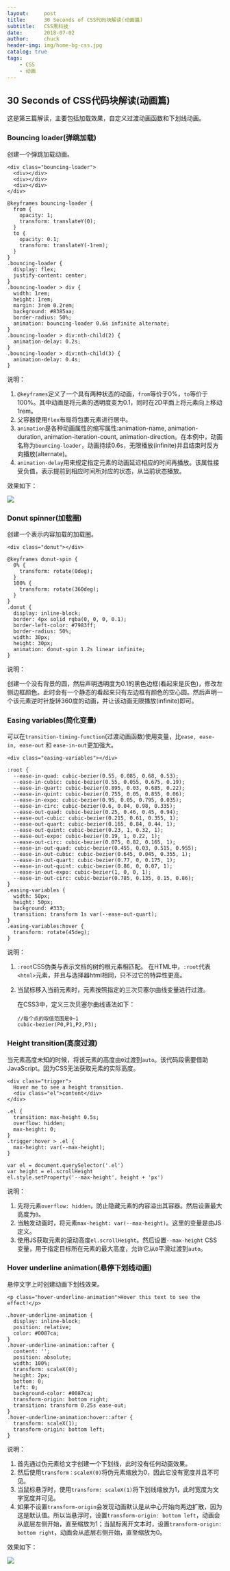 ```yaml
---
layout:     post                   
title:      30 Seconds of CSS代码块解读(动画篇)            
subtitle:   CSS黑科技
date:       2018-07-02
author:     chuck
header-img: img/home-bg-css.jpg
catalog: true                      
tags:                               
    - CSS
    - 动画
---
```


## 30 Seconds of CSS代码块解读(动画篇)

这是第三篇解读，主要包括加载效果，自定义过渡动画函数和下划线动画。

### Bouncing loader(弹跳加载)

创建一个弹跳加载动画。

```
<div class="bouncing-loader">
  <div></div>
  <div></div>
  <div></div>
</div>
```

```
@keyframes bouncing-loader {
  from {
    opacity: 1;
    transform: translateY(0);
  }
  to {
    opacity: 0.1;
    transform: translateY(-1rem);
  }
}
.bouncing-loader {
  display: flex;
  justify-content: center;
}
.bouncing-loader > div {
  width: 1rem;
  height: 1rem;
  margin: 3rem 0.2rem;
  background: #8385aa;
  border-radius: 50%;
  animation: bouncing-loader 0.6s infinite alternate;
}
.bouncing-loader > div:nth-child(2) {
  animation-delay: 0.2s;
}
.bouncing-loader > div:nth-child(3) {
  animation-delay: 0.4s;
}
```

说明：

1. `@keyframes`定义了一个具有两种状态的动画，`from`等价于0%，`to`等价于100%。其中动画是将元素的透明度变为0.1，同时在2D平面上将元素向上移动1rem。
2. 父容器使用`flex`布局将包裹元素进行居中。
3. `animation`是各种动画属性的缩写属性:animation-name, animation-duration, animation-iteration-count, animation-direction。在本例中，动画名称为`bouncing-loader`，动画持续0.6s，无限播放(infinite)并且结束时反方向播放(alternate)。
4. `animation-delay`用来规定指定元素的动画延迟相应的时间再播放。该属性接受负值，表示提前到相应时间所对应的状态，从当前状态播放。

效果如下：

![](https://ws3.sinaimg.cn/large/006tKfTcly1fsrwoccakpg309q02saac.gif)

### Donut spinner(加载圈)

创建一个表示内容加载的加载圈。


```
<div class="donut"></div>
```

```
@keyframes donut-spin {
  0% {
    transform: rotate(0deg);
  }
  100% {
    transform: rotate(360deg);
  }
}
.donut {
  display: inline-block;
  border: 4px solid rgba(0, 0, 0, 0.1);
  border-left-color: #7983ff;
  border-radius: 50%;
  width: 30px;
  height: 30px;
  animation: donut-spin 1.2s linear infinite;
}
```
说明：

创建一个没有背景的圆，然后声明透明度为0.1的黑色边框(看起来是灰色)，修改左侧边框颜色。此时会有一个静态的看起来只有左边框有颜色的空心圆。然后声明一个该元素逆时针旋转360度的动画，并让该动画无限播放(infinite)即可。

### Easing variables(简化变量)

可以在`transition-timing-function`(过渡动画函数)使用变量，比`ease, ease-in, ease-out` 和 `ease-in-out`更加强大。


```
<div class="easing-variables"></div>
```

```
:root {
  --ease-in-quad: cubic-bezier(0.55, 0.085, 0.68, 0.53);
  --ease-in-cubic: cubic-bezier(0.55, 0.055, 0.675, 0.19);
  --ease-in-quart: cubic-bezier(0.895, 0.03, 0.685, 0.22);
  --ease-in-quint: cubic-bezier(0.755, 0.05, 0.855, 0.06);
  --ease-in-expo: cubic-bezier(0.95, 0.05, 0.795, 0.035);
  --ease-in-circ: cubic-bezier(0.6, 0.04, 0.98, 0.335);
  --ease-out-quad: cubic-bezier(0.25, 0.46, 0.45, 0.94);
  --ease-out-cubic: cubic-bezier(0.215, 0.61, 0.355, 1);
  --ease-out-quart: cubic-bezier(0.165, 0.84, 0.44, 1);
  --ease-out-quint: cubic-bezier(0.23, 1, 0.32, 1);
  --ease-out-expo: cubic-bezier(0.19, 1, 0.22, 1);
  --ease-out-circ: cubic-bezier(0.075, 0.82, 0.165, 1);
  --ease-in-out-quad: cubic-bezier(0.455, 0.03, 0.515, 0.955);
  --ease-in-out-cubic: cubic-bezier(0.645, 0.045, 0.355, 1);
  --ease-in-out-quart: cubic-bezier(0.77, 0, 0.175, 1);
  --ease-in-out-quint: cubic-bezier(0.86, 0, 0.07, 1);
  --ease-in-out-expo: cubic-bezier(1, 0, 0, 1);
  --ease-in-out-circ: cubic-bezier(0.785, 0.135, 0.15, 0.86);
}
.easing-variables {
  width: 50px;
  height: 50px;
  background: #333;
  transition: transform 1s var(--ease-out-quart);
}
.easing-variables:hover {
  transform: rotate(45deg);
}
```

说明：

1. `:root`CSS伪类与表示文档的树的根元素相匹配。 在HTML中，`:root`代表`<html>`元素，并且与选择器html相同，只不过它的特异性更高。

2. 当鼠标移入当前元素时，元素按照指定的三次贝塞尔曲线变量进行过渡。

    在CSS3中，定义三次贝塞尔曲线语法如下：
    
    ```
    //每个点的取值范围是0~1
    cubic-bezier(P0,P1,P2,P3);
    ```

### Height transition(高度过渡)

当元素高度未知的时候，将该元素的高度由`0`过渡到`auto`。该代码段需要借助JavaScript。因为CSS无法获取元素的实际高度。


```
<div class="trigger">
  Hover me to see a height transition.
  <div class="el">content</div>
</div>
```

```
.el {
  transition: max-height 0.5s;
  overflow: hidden;
  max-height: 0;
}
.trigger:hover > .el {
  max-height: var(--max-height);
}
```

```
var el = document.querySelector('.el')
var height = el.scrollHeight
el.style.setProperty('--max-height', height + 'px')
```

说明：

1. 先将元素`overflow: hidden`，防止隐藏元素的内容溢出其容器。然后设置最大高度为`0`。
2. 当触发动画时，将元素`max-height: var(--max-height)`。这里的变量是由JS定义。
3. 使用JS获取元素的滚动高度`el.scrollHeight`。然后设置`--max-height` CSS变量，用于指定目标所在元素的最大高度，允许它从`0`平滑过渡到`auto`。

### Hover underline animation(悬停下划线动画)

悬停文字上时创建动画下划线效果。


```
<p class="hover-underline-animation">Hover this text to see the effect!</p>
```

```
.hover-underline-animation {
  display: inline-block;
  position: relative;
  color: #0087ca;
}
.hover-underline-animation::after {
  content: '';
  position: absolute;
  width: 100%;
  transform: scaleX(0);
  height: 2px;
  bottom: 0;
  left: 0;
  background-color: #0087ca;
  transform-origin: bottom right;
  transition: transform 0.25s ease-out;
}
.hover-underline-animation:hover::after {
  transform: scaleX(1);
  transform-origin: bottom left;
}
```
说明：

1. 首先通过伪元素给文字创建一个下划线，此时没有任何动画效果。
2. 然后使用`transform：scaleX(0)`将伪元素缩放为0，因此它没有宽度并且不可见。
3. 当鼠标悬浮时，使用`transform: scaleX(1)`将下划线缩放为1，此时宽度为文字宽度并可见。
4. 如果不设置`transform-origin`会发现动画默认是从中心开始向两边扩散，因为这是默认值。所以当悬浮时，设置`transform-origin: bottom left`，动画会从底层左侧开始，直至缩放为1；当鼠标离开文本时，设置`transform-origin: bottom right`，动画会从底层右侧开始，直至缩放为0。

效果如下：

![](https://ws1.sinaimg.cn/large/006tKfTcly1fss429nr0yg309702sdgi.gif)

